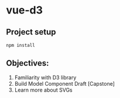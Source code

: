 # vue-d3

## Project setup
```
npm install
```

## Objectives:

1) Familiarity with D3 library
2) Build Model Component Draft [Capstone]
3) Learn more about SVGs